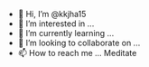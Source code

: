 - 👋 Hi, I’m @kkjha15
- 👀 I’m interested in ...
- 🌱 I’m currently learning ...
- 💞️ I’m looking to collaborate on ...
- 📫 How to reach me ... Meditate 

<!---
kkjha15/kkjha15 is a ✨ special ✨ repository because its `README.md` (this file) appears on your GitHub profile.
You can click the Preview link to take a look at your changes.
--->
